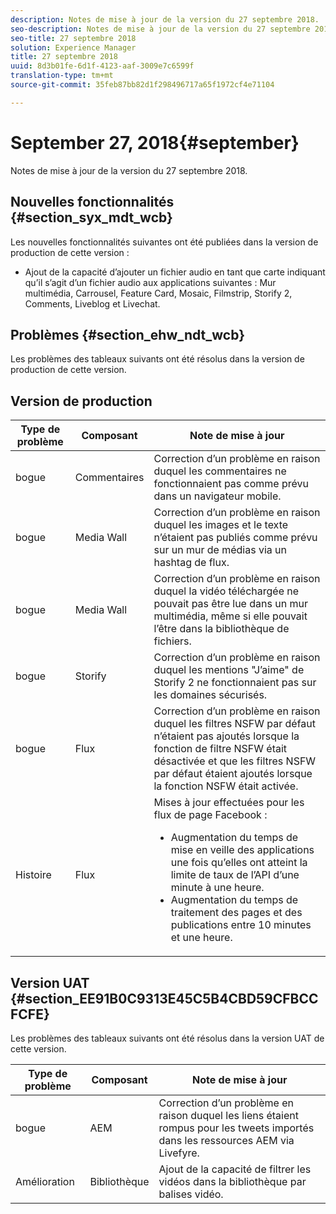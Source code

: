 ```yaml
---
description: Notes de mise à jour de la version du 27 septembre 2018.
seo-description: Notes de mise à jour de la version du 27 septembre 2018.
seo-title: 27 septembre 2018
solution: Experience Manager
title: 27 septembre 2018
uuid: 8d3b01fe-6d1f-4123-aaf-3009e7c6599f
translation-type: tm+mt
source-git-commit: 35feb87bb82d1f298496717a65f1972cf4e71104

---
```



# September 27, 2018{#september}

Notes de mise à jour de la version du 27 septembre 2018.

## Nouvelles fonctionnalités {#section_syx_mdt_wcb}

Les nouvelles fonctionnalités suivantes ont été publiées dans la version de production de cette version :

* Ajout de la capacité d’ajouter un fichier audio en tant que carte indiquant qu’il s’agit d’un fichier audio aux applications suivantes : Mur multimédia, Carrousel, Feature Card, Mosaic, Filmstrip, Storify 2, Comments, Liveblog et Livechat.

## Problèmes {#section_ehw_ndt_wcb}

Les problèmes des tableaux suivants ont été résolus dans la version de production de cette version.

## Version de production

| Type de problème | Composant | Note de mise à jour |
|--- |--- |--- |
| bogue | Commentaires | Correction d’un problème en raison duquel les commentaires ne fonctionnaient pas comme prévu dans un navigateur mobile. |
| bogue | Media Wall | Correction d’un problème en raison duquel les images et le texte n’étaient pas publiés comme prévu sur un mur de médias via un hashtag de flux. |
| bogue | Media Wall | Correction d’un problème en raison duquel la vidéo téléchargée ne pouvait pas être lue dans un mur multimédia, même si elle pouvait l’être dans la bibliothèque de fichiers. |
| bogue | Storify | Correction d’un problème en raison duquel les mentions "J’aime" de Storify 2 ne fonctionnaient pas sur les domaines sécurisés. |
| bogue | Flux | Correction d’un problème en raison duquel les filtres NSFW par défaut n’étaient pas ajoutés lorsque la fonction de filtre NSFW était désactivée et que les filtres NSFW par défaut étaient ajoutés lorsque la fonction NSFW était activée. |
| Histoire | Flux | Mises à jour effectuées pour les flux de page Facebook :  </br><ul><li>Augmentation du temps de mise en veille des applications une fois qu’elles ont atteint la limite de taux de l’API d’une minute à une heure. </li><li>Augmentation du temps de traitement des pages et des publications entre 10 minutes et une heure.</li></ul> |


## Version UAT {#section_EE91B0C9313E45C5B4CBD59CFBCCFCFE}

Les problèmes des tableaux suivants ont été résolus dans la version UAT de cette version.

| **Type de problème** | **Composant** | **Note de mise à jour** |
|---|---|---|
| bogue | AEM | Correction d’un problème en raison duquel les liens étaient rompus pour les tweets importés dans les ressources AEM via Livefyre. |
| Amélioration | Bibliothèque | Ajout de la capacité de filtrer les vidéos dans la bibliothèque par balises vidéo. |

